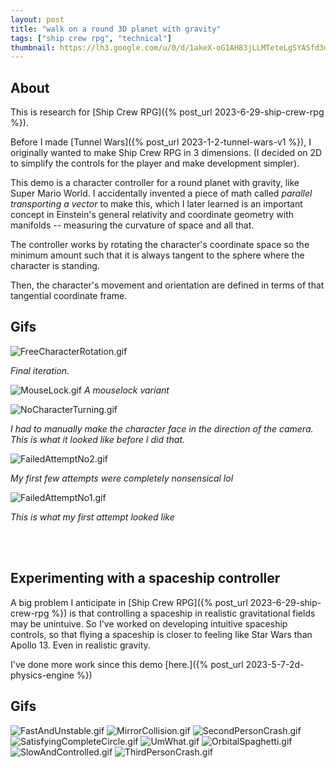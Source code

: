 ```yaml
---
layout: post
title: "walk on a round 3D planet with gravity"
tags: ["ship crew rpg", "technical"]
thumbnail: https://lh3.google.com/u/0/d/1akeX-oG1AH83jLLMTeteLgSYASfd3qSw
---
```


## About

This is research for [Ship Crew RPG]({% post_url 2023-6-29-ship-crew-rpg %}).

Before I made [Tunnel Wars]({% post_url 2023-1-2-tunnel-wars-v1 %}), I originally wanted to make Ship Crew RPG in 3 dimensions. (I decided on 2D to simplify the controls for the player and make development simpler).

This demo is a character controller for a round planet with gravity, like Super Mario World. I accidentally invented a piece of math called _parallel transporting a vector_ to make this, which I later learned is an important concept in Einstein's general relativity and coordinate geometry with manifolds -- measuring the curvature of space and all that.

The controller works by rotating the character's coordinate space so the minimum amount such that it is always tangent to the sphere where the character is standing.

Then, the character's movement and orientation are defined in terms of that tangential coordinate frame.

## Gifs

![FreeCharacterRotation.gif](https://lh3.google.com/u/0/d/1akeX-oG1AH83jLLMTeteLgSYASfd3qSw)

_Final iteration._

![MouseLock.gif](https://lh3.google.com/u/0/d/1-Wr2Mp6EcNM8XJOpZJIikkzmdUKpPEFi)
_A mouselock variant_

![NoCharacterTurning.gif](https://lh3.google.com/u/0/d/1fZReXyNJWfFbwKg4Hn2qfR_UVRPzTo3M)

_I had to manually make the character face in the direction of the camera. This is what it looked like before I did that._

![FailedAttemptNo2.gif](https://lh3.google.com/u/0/d/1eCVGx5luA16dqj2OQyK4IYQPavVy1M4w)

_My first few attempts were completely nonsensical lol_

![FailedAttemptNo1.gif](https://lh3.google.com/u/0/d/1SyYxegAbwPDq8uIu273ni1WpMzT3RpRH)

_This is what my first attempt looked like_


<br><br>

## Experimenting with a spaceship controller

A big problem I anticipate in [Ship Crew RPG]({% post_url 2023-6-29-ship-crew-rpg %}) is that controlling a spaceship in realistic gravitational fields may be unintuive. So I've worked on developing intuitive spaceship controls, so that flying a spaceship is closer to feeling like Star Wars than Apollo 13. Even in realistic gravity.

I've done more work since this demo [here.]({% post_url 2023-5-7-2d-physics-engine %})

## Gifs

![FastAndUnstable.gif](https://lh3.google.com/u/0/d/1qo3hpMMxLUeSAf2H0c4kXeIGSEdYj9Er)
![MirrorCollision.gif](https://lh3.google.com/u/0/d/1EDct366aKZvuwLHATpe_bZ7v1NYSROF8)
![SecondPersonCrash.gif](https://lh3.google.com/u/0/d/1FpD9jhyDlRcLabEcQ7yT1O80MaWQefmG)
![SatisfyingCompleteCircle.gif](https://lh3.google.com/u/0/d/1tYHLSL8dFjVDwXxZQ_g1Nri9_Fkg5i07)
![UmWhat.gif](https://lh3.google.com/u/0/d/1K9GUD7em6yE27Smy_6eQr_K0VdbNLfec)
![OrbitalSpaghetti.gif](https://lh3.google.com/u/0/d/1bGDn5qfPbJjYBCS6Gk0xbfDXmlbAjIGj)
![SlowAndControlled.gif](https://lh3.google.com/u/0/d/185Q34gyfJ_cwflDTzPRYBU9vUDNBsTH7)
![ThirdPersonCrash.gif](https://lh3.google.com/u/0/d/1U1XwaMTIcBjZBs4bLHMBquxSR5KXUgoe)